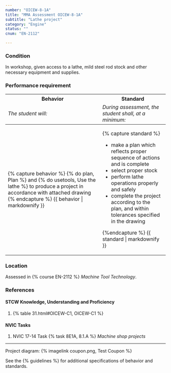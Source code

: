 ```yaml
---
number: "OICEW-8-1A"
title: "MMA Assessment OICEW-8-1A"
subtitle: "Lathe project"
category: "Engine"
status: ""
cnum: "EN-2112"

---
```

### Condition

In workshop, given access to a lathe, mild steel rod stock and other necessary equipment and supplies.

### Performance requirement 

<table width='100%' class='Guidelines'>
 <thead>
 <tr>
     <th class='thirty'>Behavior</th>
     <th class='seventy'>Standard</th>
 </tr>
 <tr>
     <td><em>The student will:</em></td>
     <td><em>During assessment, the student shall, at a minimum:</em></td>
 </tr>
 </thead>
 <tbody>
 

<tr><td>

{% capture behavior %}
{% do plan, Plan %} and {% do usetools, Use the lathe %} to produce a project in accordance with attached drawing
{% endcapture %}
{{ behavior | markdownify }}

</td><td>

{% capture standard %}
* make a plan which reflects proper sequence of actions and is complete
* select proper stock
* perform lathe operations properly and safely
* complete the project according to the plan, and within tolerances specified in the drawing

{%endcapture %}
{{ standard | markdownify }}

</td></tr>



 </tbody>
 </table>

### Location

Assessed in  {% course  EN-2112 %}  *Machine Tool Technology*.

### References

#### STCW Knowledge, Understanding and Proficiency

1. {% table 31.html#OICEW-C1, OICEW-C1 %}


#### NVIC Tasks

1. NVIC 17-14 Task {% task 8E1A, 8.1.A %} *Machine shop projects*



***



Project diagram: {%  imagelink coupon.png, Test Coupon %}

See the {% guidelines %} for additional specifications of behavior and standards.